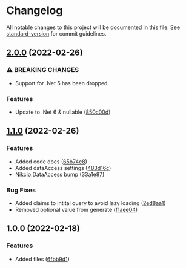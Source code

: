 # Changelog

All notable changes to this project will be documented in this file. See [standard-version](https://github.com/conventional-changelog/standard-version) for commit guidelines.

## [2.0.0](https://github.com/nikcio/Nikcio.ApiAuthentication/compare/v1.0.0...v2.0.0) (2022-02-26)


### ⚠ BREAKING CHANGES

* Support for .Net 5 has been dropped

### Features

* Update to .Net 6 & nullable ([850c00d](https://github.com/nikcio/Nikcio.ApiAuthentication/commit/850c00d299169e5043b30c542d42ceaf5c7a77de))


## [1.1.0](https://github.com/nikcio/Nikcio.ApiAuthentication/compare/v1.0.0...v1.1.0) (2022-02-26)


### Features

* Added code docs ([65b74c8](https://github.com/nikcio/Nikcio.ApiAuthentication/commit/65b74c8e017d533f1c48f7ead32d33dc87def442))
* Added dataAccess settings ([483d16c](https://github.com/nikcio/Nikcio.ApiAuthentication/commit/483d16c1880f542adf891c24008a1234b9afae75))
* Nikcio.DataAccess bump ([33a1e87](https://github.com/nikcio/Nikcio.ApiAuthentication/commit/33a1e87067f4cecf135a8819877cdeebac39cd50))


### Bug Fixes

* Added claims to intital query to avoid lazy loading ([2ed8aa1](https://github.com/nikcio/Nikcio.ApiAuthentication/commit/2ed8aa106ad6039743bbeeb5ead9a26573a2ea3d))
* Removed optional value from generate ([f1aee04](https://github.com/nikcio/Nikcio.ApiAuthentication/commit/f1aee04a687a35fda7e7656940e2ac454f87f537))

## 1.0.0 (2022-02-18)


### Features

* Added files ([6fbb9d1](https://github.com/nikcio/Nikcio.ApiAuthentication/commit/6fbb9d10855c182e9b79456c8f0b9f34731875d8))
